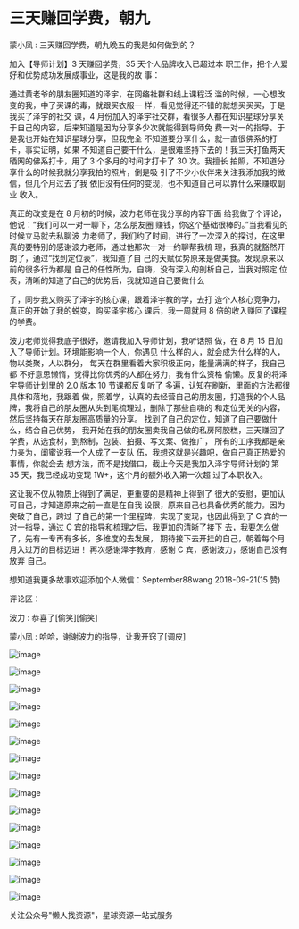 # 三天赚回学费，朝九

蒙小凤 : 三天赚回学费，朝九晚五的我是如何做到的？

加入【导师计划】3 天赚回学费，35 天个人品牌收入已超过本 职工作，把个人爱好和优势成功发展成事业，这是我的故 事：

通过黄老爷的朋友圈知道的泽宇，在网络社群和线上课程泛 滥的时候，一心想改变的我，中了买课的毒，就跟买衣服一 样，看见觉得还不错的就想买买买，于是我买了泽宇的社交 课，4 月份加入的泽宇社交群，看很多人都在知识星球分享关 于自己的内容，后来知道是因为分享多少次就能得到导师免 费一对一的指导。于是我也开始在知识星球分享，但我完全 不知道要分享什么，就一直很佛系的打卡，事实证明，如果 不知道自己要干什么，是很难坚持下去的！我三天打鱼两天 晒网的佛系打卡，用了 3 个多月的时间才打卡了 30 次。我擅长 拍照，不知道分享什么的时候我就分享我拍的照片，倒是吸 引了不少小伙伴来关注我添加我的微信，但几个月过去了我 依旧没有任何的变现，也不知道自己可以靠什么来赚取副业 收入。

真正的改变是在 8 月初的时候，波力老师在我分享的内容下面 给我做了个评论，他说：“我们可以一对一聊下，怎么朋友圈 赚钱，你这个基础很棒的。”当我看见的时候立马就去私聊波 力老师了，我们约了时间，进行了一次深入的探讨，在这里 真的要特别的感谢波力老师，通过他那次一对一约聊帮我梳 理，我真的就豁然开朗了，通过“找到定位表”，我知道了自 己的天赋优势原来是做美食。发现原来以前的很多行为都是 自己的任性所为，自嗨，没有深入的剖析自己，当我对照定 位表，清晰的知道了自己的优势后，我就知道自己要做什么

了，同步我又购买了泽宇的核心课，跟着泽宇教的学，去打 造个人核心竞争力，真正的开始了我的蜕变，购买泽宇核心 课后，我一周就用 8 倍的收入赚回了课程的学费。

波力老师觉得我底子很好，邀请我加入导师计划，我听话照 做，在 8 月 15 日加入了导师计划。环境能影响一个人，你遇见 什么样的人，就会成为什么样的人，物以类聚，人以群分， 每天在群里看着大家积极正向，能量满满的样子，我自己都 不好意思懒惰，觉得比你优秀的人都在努力，我有什么资格 偷懒。反复的将泽宇导师计划里的 2.0 版本 10 节课都反复听了 多遍，认知在刷新，里面的方法都很具体和落地，我跟着 做，照着学，认真的去经营自己的朋友圈，打造我的个人品 牌，我将自己的朋友圈从头到尾梳理过，删除了那些自嗨的 和定位无关的内容，然后坚持每天在朋友圈高质量的分享。 找到了自己的定位，知道了自己要做什么，结合自己优势， 我开始在我的朋友圈卖我自己做的私房阿胶糕，三天赚回了 学费，从选食材，到熬制，包装、拍摄、写文案、做推广， 所有的工序我都是亲力亲为，闺蜜说我一个人成了一支队 伍，我想这就是兴趣吧，做自己真正热爱的事情，你就会去 想方法，而不是找借口，截止今天是我加入泽宇导师计划的 第 35 天，我已经成功变现 1W+，这个月的额外收入第一次超 过了本职收入。

这让我不仅从物质上得到了满足，更重要的是精神上得到了 很大的安慰，更加认可自己，才知道原来之前一直是在自我 设限，原来自己也具备优秀的能力。因为突破了自己，跨过 了自己的第一个里程碑，实现了变现，也因此得到了 C 宾的一 对一指导，通过 C 宾的指导和梳理之后，我更加的清晰了接下 去，我要怎么做了，先有一专再有多长，多维度的去发展， 期待接下去开挂的自己，朝着每个月月入过万的目标迈进！ 再次感谢泽宇教育，感谢 C 宾，感谢波力，感谢自己没有放弃 自己。

想知道我更多故事欢迎添加个人微信：September88wang 2018-09-21(15 赞)

评论区：

波力 : 恭喜了[偷笑][偷笑]

蒙小凤 : 哈哈，谢谢波力的指导，让我开窍了[调皮]

![image](img/Image_267.png)

![image](img/Image_268.png)

![image](img/Image_269.png)

![image](img/Image_270.png)

![image](img/Image_271.png)

![image](img/Image_272.png)

![image](img/Image_273.png)

![image](img/Image_274.png)

![image](img/Image_275.png)

![image](img/Image_276.png)

![image](img/Image_277.png)

![image](img/Image_278.png)

![image](img/Image_279.png)

![image](img/Image_280.png)

![image](img/Image_281.png)

关注公众号"懒人找资源"，星球资源一站式服务